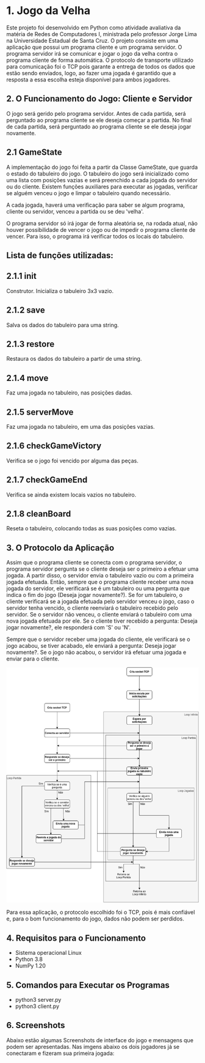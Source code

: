 # 1. Jogo da Velha
Este projeto foi desenvolvido em Python como atividade avaliativa da matéria de Redes de Computadores I, ministrada pelo professor Jorge Lima na Universidade Estadual de Santa Cruz.
O projeto consiste em uma aplicação que possui um programa cliente e um programa servidor. O programa servidor irá se comunicar e jogar o jogo da velha contra o programa cliente de forma automática. O protocolo de transporte utilizado para comunicação foi o TCP pois garante a entrega de todos os dados que estão sendo enviados, logo, ao fazer uma jogada é garantido que a resposta a essa escolha esteja disponível para ambos jogadores.

## 2. O Funcionamento do Jogo: Cliente e Servidor 

O jogo será gerido pelo programa servidor. Antes de cada partida, será perguntado ao programa cliente se ele deseja começar a partida. No final de cada partida, será perguntado ao programa cliente se ele deseja jogar novamente.

## 2.1 GameState 

A implementação do jogo foi feita a partir da Classe GameState, que guarda o estado do tabuleiro do jogo. O tabuleiro do jogo será inicializado como uma lista com posições vazias e será preenchido a cada jogada do servidor ou do cliente. Existem funções auxiliares para executar as jogadas, verificar se alguém venceu o jogo e limpar o tabuleiro quando necessário.

A cada jogada, haverá uma verificação para saber se algum programa, cliente ou servidor, venceu a partida ou se deu 'velha'. 

O programa servidor só irá jogar de forma aleatória se, na rodada atual, não houver possibilidade de vencer o jogo ou de impedir o programa cliente de vencer. Para isso, o programa irá verificar todos os locais do tabuleiro.

## Lista de funções utilizadas:

## 2.1.1 __init__  
Construtor. Inicializa o tabuleiro 3x3 vazio.

## 2.1.2 save
Salva os dados do tabuleiro para uma string.

## 2.1.3 restore
Restaura os dados do tabuleiro a partir de uma string.

## 2.1.4 move
Faz uma jogada no tabuleiro, nas posições dadas.

## 2.1.5 serverMove
Faz uma jogada no tabuleiro, em uma das posições vazias.

## 2.1.6 checkGameVictory
Verifica se o jogo foi vencido por alguma das peças.

## 2.1.7 checkGameEnd
Verifica se ainda existem locais vazios no tabuleiro.

## 2.1.8 cleanBoard
Reseta o tabuleiro, colocando todas as suas posições como vazias.

## 3. O Protocolo da Aplicação

Assim que o programa cliente se conecta com o programa servidor, o programa servidor pergunta se o cliente deseja ser o primeiro a efetuar uma jogada. A partir disso, o servidor envia o tabuleiro vazio ou com a primeira jogada efetuada. Então, sempre que o programa cliente receber uma nova jogada do servidor, ele verificará se é um tabuleiro ou uma pergunta que indica o fim do jogo (Deseja jogar novamente?). Se for um tabuleiro, o cliente verificará se a jogada efetuada pelo servidor venceu o jogo, caso o servidor tenha vencido, o cliente reenviará o tabuleiro recebido pelo servidor. Se o servidor não venceu, o cliente enviará o tabuleiro com uma nova jogada efetuada por ele. Se o cliente tiver recebido a pergunta: Deseja jogar novamente?, ele responderá com 'S' ou 'N'.

Sempre que o servidor receber uma jogada do cliente, ele verificará se o jogo acabou, se tiver acabado, ele enviará a pergunta: Deseja jogar novamente?. Se o jogo não acabou, o servidor irá efetuar uma jogada e enviar para o cliente.

<img src="/protocolo.drawio.png" alt="Protocolo da aplicação"/>

Para essa aplicação, o protocolo escolhido foi o TCP, pois é mais confiável e, para o bom funcionamento do jogo, dados não podem ser perdidos.

## 4. Requisitos para o Funcionamento

* Sistema operacional Linux
* Python 3.8
* NumPy 1.20

## 5. Comandos para Executar os Programas

* python3 server.py
* python3 client.py

## 6. Screenshots

Abaixo estão algumas Screenshots  de interface do jogo e mensagens que podem ser apresentadas.
Nas imgens abaixo os dois jogadores já se conectaram e fizeram sua primeira jogada:
